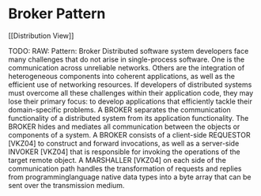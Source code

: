 # Broker Pattern
[[Distribution View]]

TODO: RAW: Pattern: Broker
Distributed software system developers face many challenges that do not arise in single-process
software. One is the communication across unreliable networks. Others are the integration of
heterogeneous components into coherent applications, as well as the efficient use of networking
resources. If developers of distributed systems must overcome all these challenges within their
application code, they may lose their primary focus: to develop applications that efficiently
tackle their domain-specific problems.
A BROKER separates the communication functionality of a distributed system from its application functionality. The BROKER hides and mediates all communication between the objects or
components of a system. A BROKER consists of a client-side REQUESTOR [VKZ04] to construct
and forward invocations, as well as a server-side INVOKER [VKZ04] that is responsible for invoking the operations of the target remote object. A MARSHALLER [VKZ04] on each side of
the communication path handles the transformation of requests and replies from programminglanguage native data types into a byte array that can be sent over the transmission medium.
